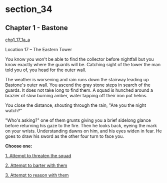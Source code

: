 
# section_34

## Chapter 1 - Bastone

[chp1_17_1a_a](../../decomp/app/src/main/res/raw/chp1_17_1a_a.mp3 ':include :type=audio')

Location 17 – The Eastern Tower

You know you won't be able to find the collector before nightfall but you know exactly where the guards will be. Catching sight of the tower the man told you of, you head for the outer wall.

The weather is worsening and rain runs down the stairway leading up Bastone's outer wall. You ascend the gray stone steps in search of the guards. It does not take long to find them. A squad is hunched around a brazier of slow burning amber, water tapping off their iron pot helms.

You close the distance, shouting through the rain, "Are you the night watch?"

"Who's asking?" one of them grunts giving you a brief sidelong glance before returning his gaze to the fire. Then he looks back, eyeing the mark on your wrists. Understanding dawns on him, and his eyes widen in fear. He goes to draw his sword as the other four turn to face you.



**Choose one:**

[1. Attempt to threaten the squad](output/chapter1/section_35.md)

[2. Attempt to barter with them](output/chapter1/section_38.md)

[3. Attempt to reason with them](output/chapter1/section_39.md)



